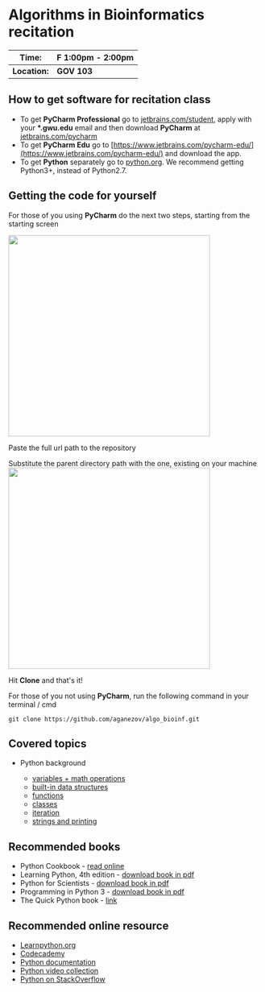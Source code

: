 # Algorithms in Bioinformatics recitation

| Time:       | F 1:00pm - 2:00pm     |
--------------|------------------------
|**Location:**| **GOV 103**           |

## How to get software for recitation class

* To get **PyCharm Professional** go to [jetbrains.com/student](https://www.jetbrains.com/shop/eform/students), apply with your **\*.gwu.edu** email and then download **PyCharm** at [jetbrains.com/pycharm](jetbrains.com/pycharm)
* To get **PyCharm Edu** go to [https://www.jetbrains.com/pycharm-edu/](https://www.jetbrains.com/pycharm-edu/) and download the app.
* To get **Python** separately go to [python.org](https://www.python.org/downloads/). We recommend getting Python3+, instead of Python2.7.


## Getting the code for yourself

For those of you using **PyCharm** do the next two steps, starting from the starting screen

<img src="https://cloud.githubusercontent.com/assets/1204593/22355719/56c29aee-e3fa-11e6-9d46-bfe658dbb1f7.png" width="400">


Paste the full url path to the repository

Substitute the parent directory path with the one, existing on your machine
<img src="https://cloud.githubusercontent.com/assets/1204593/22355732/72254b7e-e3fa-11e6-9f57-e1ee22c53b55.png" width="400">

Hit **Clone** and that's it!


For those of you not using **PyCharm**, run the following command in your terminal / cmd

    git clone https://github.com/aganezov/algo_bioinf.git

## Covered topics
* Python background

    * [variables + math operations](https://github.com/aganezov/algo_bioinf/blob/master/python_background/variables.py)
    * [built-in data structures](https://github.com/aganezov/algo_bioinf/blob/master/python_background/builtin_data_structures.py)
    * [functions](https://github.com/aganezov/algo_bioinf/blob/master/python_background/functions.py)
    * [classes](https://github.com/aganezov/algo_bioinf/blob/master/python_background/classes.py)
    * [iteration](https://github.com/aganezov/algo_bioinf/blob/master/python_background/iteration.py)
    * [strings and printing](https://github.com/aganezov/algo_bioinf/blob/master/python_background/printing_and_strings.py)

## Recommended books

* Python Cookbook - [read online](http://chimera.labs.oreilly.com/books/1230000000393/index.html)
* Learning Python, 4th edition - [download book in pdf](http://filepi.com/i/pRrwxJS)
* Python for Scientists - [download book in pdf](http://www.oreilly.com/programming/free/files/python-for-scientists.pdf)
* Programming in Python 3 - [download book in pdf](http://folk.ntnu.no/nicolaat/uni/ITGK/Generelt/Programming%20in%20Python%203%20A%20Complete%20Introduction%20to%20the%20Python%20Language.pdf)
* The Quick Python book - [link](https://www.manning.com/books/the-quick-python-book-second-edition)


## Recommended online resource

* [Learnpython.org](learnpython.org)
* [Codecademy](https://www.codecademy.com/learn/python)
* [Python documentation](docs.python.org) 
* [Python video collection](pyvideo.org)
* [Python on StackOverflow](stackoverflow.com/questions/tagged/python)
